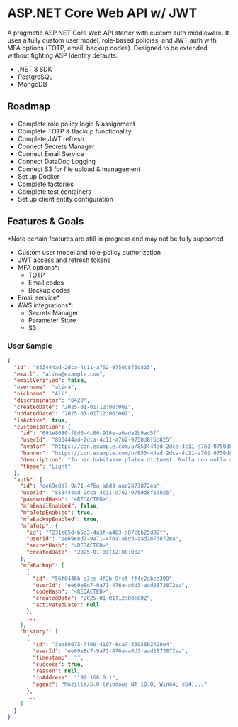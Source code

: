 # ASP.NET Core Web API w/ JWT

A pragmatic ASP.NET Core Web API starter with custom auth middleware. It uses a fully custom user model, role-based policies, and JWT auth with MFA options (TOTP, email, backup codes). Designed to be extended without fighting ASP Identity defaults.

- .NET 8 SDK
- PostgreSQL
- MongoDB

## Roadmap

- Complete role policy logic & assignment
- Complete TOTP & Backup functionality
- Complete JWT refresh
- Connect Secrets Manager
- Connect Email Service
- Connect DataDog Logging
- Connect S3 for file upload & management
- Set up Docker
- Complete factories
- Complete test containers
- Set up client entity configuration

## Features & Goals

*Note certain features are still in progress and may not be fully supported

- Custom user model and role-policy authorization
- JWT access and refresh tokens
- MFA options*:
  - TOTP
  - Email codes
  - Backup codes
- Email service*
- AWS integrations*:
  - Secrets Manager
  - Parameter Store
  - S3

### User Sample

```json
{
  "id": "853444ad-2dca-4c11-a762-9750d8f5d825",
  "email": "alina@example.com",
  "emailVerified": false,
  "username": "alina",
  "nickname": "Ali",
  "discriminator": "0420",
  "createdDate": "2025-01-01T12:00:00Z",
  "updatedDate": "2025-01-01T12:00:00Z",
  "isActive": true,
  "customization": {
    "id": "691e8080-f8d6-4c80-916e-a6ada2b9ad5f",
    "userId": "853444ad-2dca-4c11-a762-9750d8f5d825",
    "avatar": "https://cdn.example.com/u/853444ad-2dca-4c11-a762-9750d8f5d825/avatar.png",
    "banner": "https://cdn.example.com/u/853444ad-2dca-4c11-a762-9750d8f5d825/banner.jpg",
    "description": "In hac habitasse platea dictumst. Nulla non nulla at tortor tincidunt vestibulum. Nulla facilisi. Vivamus et laoreet risus. Morbi vulputate eleifend rutrum. Nulla vitae rutrum tortor, ut ultrices erat. Aliquam varius, nisl.",
    "theme": "Light"
  },
  "auth": {
    "id": "ee69e8d7-9a71-476a-a6d3-aad2873872ea",
    "userId": "853444ad-2dca-4c11-a762-9750d8f5d825",
    "passwordHash": "<REDACTED>",
    "mfaEmailEnabled": false,
    "mfaTotpEnabled": true,
    "mfaBackupEnabled": true,
    "mfaTotp": {
      "id": "7231e85d-b5c3-4a3f-a463-d07cbb25d82f",
      "userId": "ee69e8d7-9a71-476a-a6d3-aad2873872ea",
      "secretHash": "<REDACTED>",
      "createdDate": "2025-01-01T12:00:00Z"
    },
    "mfaBackup": [
      {
        "id": "56f0446b-a3ce-4f2b-9fef-ff4c2abca399",
        "userId": "ee69e8d7-9a71-476a-a6d3-aad2873872ea",
        "codeHash": "<REDACTED>",
        "createdDate": "2025-01-01T12:00:00Z",
        "activatedDate": null
      },
      ...
    ],
    "history": [
      {
        "id": "3ae80075-7f00-4107-8ca7-35956b2428e4",
        "userId": "ee69e8d7-9a71-476a-a6d3-aad2873872ea",
        "timestamp": "",
        "success": true,
        "reason": null,
        "ipAddress": "192.168.0.1",
        "agent": "Mozilla/5.0 (Windows NT 10.0; Win64; x64)..."
      },
      ...
    ]
  }
}
```
